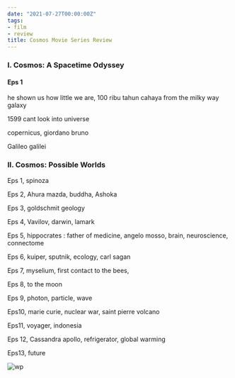 ```yaml
---
date: "2021-07-27T00:00:00Z"
tags:
- film
- review
title: Cosmos Movie Series Review
---
```


### I. Cosmos: A Spacetime Odyssey 

#### Eps 1

he shown us how little we are, 100 ribu tahun cahaya from the milky way galaxy

1599 cant look into universe

copernicus, giordano bruno

Galileo galilei


### II. Cosmos: Possible Worlds

Eps 1, spinoza

Eps 2, Ahura mazda, buddha, Ashoka

Eps 3, goldschmit geology

Eps 4, Vavilov, darwin, lamark

Eps 5, hippocrates : father of medicine, angelo mosso, brain, neuroscience, connectome

Eps 6, kuiper, sputnik, ecology, carl sagan

Eps 7, myselium, first contact to the bees, 

Eps 8, to the moon

Eps 9, photon, particle, wave

Eps10, marie curie, nuclear war, saint pierre volcano

Eps11, voyager, indonesia

Eps 12, Cassandra apollo, refrigerator, global warming

Eps13, future

![wp](https://p4.wallpaperbetter.com/wallpaper/263/825/177/cosmos-a-spacetime-odyssey-tv-shows-wallpaper-preview.jpg)

